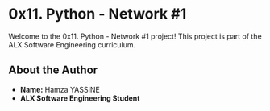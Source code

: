 # 0x11. Python - Network #1

Welcome to the 0x11. Python - Network #1 project! This project is part of the ALX Software Engineering curriculum.

## About the Author
- **Name:** Hamza YASSINE
- **ALX Software Engineering Student** 
